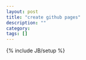 ```yaml
---
layout: post
title: "create github pages"
description: ""
category: 
tags: []
---
```

{% include JB/setup %}
